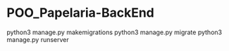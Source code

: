 # POO_Papelaria-BackEnd


python3 manage.py makemigrations
python3 manage.py migrate
python3 manage.py runserver